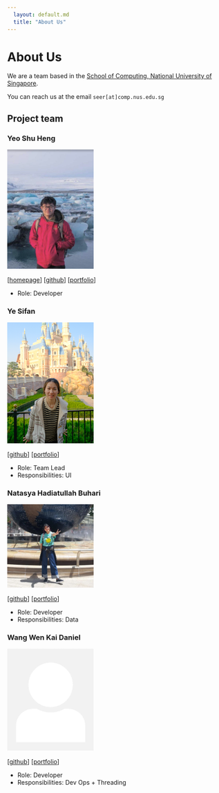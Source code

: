 ```yaml
---
  layout: default.md
  title: "About Us"
---
```


# About Us

We are a team based in the [School of Computing, National University of Singapore](http://www.comp.nus.edu.sg).

You can reach us at the email `seer[at]comp.nus.edu.sg`

## Project team

### Yeo Shu Heng

<img src="images/yeoshuheng.png" width="200px">

[[homepage](https://www.linkedin.com/in/yeoshuheng/)]
[[github](https://github.com/yeoshuheng)]
[[portfolio](team/shuheng.md)]

* Role: Developer

### Ye Sifan

<img src="images/yespiggy.png" width="200px">

[[github](http://github.com/yespiggy)]
[[portfolio](team/sifan.md)]

* Role: Team Lead
* Responsibilities: UI

### Natasya Hadiatullah Buhari

<img src="images/menatahari.png" width="200px">

[[github](http://github.com/menatahari)] [[portfolio](team/natasya.md)]

* Role: Developer
* Responsibilities: Data

### Wang Wen Kai Daniel

<img src="images/johndoe.png" width="200px">

[[github](http://github.com/johndoe)]
[[portfolio](team/daniel.md)]

* Role: Developer
* Responsibilities: Dev Ops + Threading

